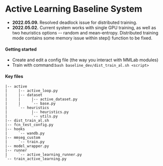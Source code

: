 # Active Learning Baseline System 

- **2022.05.09.** Resolved deadlock issue for distributed training. 
- **2022.05.02.** Current system works with single GPU training, as well as two heuristics options -- random and mean-entropy. Distributed training mode contains some memory issue within step() function to be fixed.

#### Getting started
- Create and edit a config file (the way you interact with MMLab modules)
- Train with command:`bash baseline_dev/dist_train_al.sh <script>`

#### Key files
```
|-- active
|     |-- active_loop.py
|     |-- dataset
|     |     |-- active_dataset.py
|     |     `-- base.py
|     `-- heuristics
|           |-- heuristics.py
|           `-- utils.py
|-- dist_train_al.sh
|-- fcn_test_config.py
|-- hooks
|     `-- wandb.py
|-- mmseg_custom
|     `-- train.py
|-- model_wrapper.py
|-- runner
|     `-- active_learning_runner.py
`-- train_active_learning.py
```